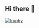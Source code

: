 ## Hi there 👋
[![trophy](https://github-profile-trophy.vercel.app/CharlesXmf=ryo-ma)](https://github.com/ryo-ma/github-profile-trophy)
